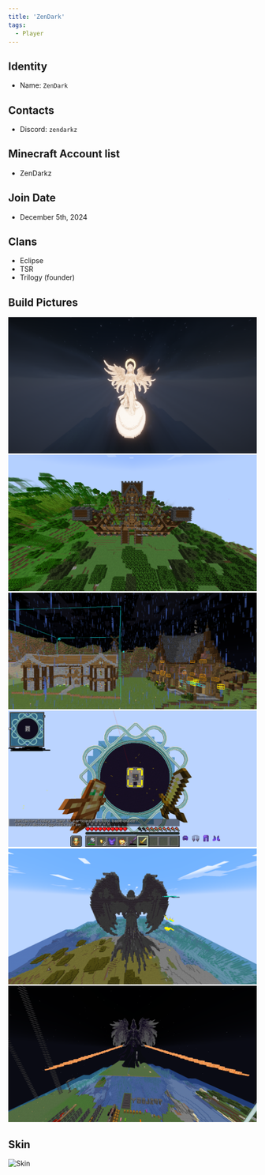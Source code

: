```yaml
---
title: 'ZenDark'
tags:
  - Player
---
```


## Identity
* Name: `ZenDark` 

## Contacts
* Discord: `zendarkz`

## Minecraft Account list
* ZenDarkz

## Join Date
* December 5th, 2024

## Clans
* Eclipse
* TSR
* Trilogy (founder)

## Build Pictures
![angel statue](../../static/img/players/zendark/angel_statue.png)
![build1](../../static/img/players/zendark/build_1.png)
![build2](../../static/img/players/zendark/build_2.png)
![build3](../../static/img/players/zendark/build_3.png)
![darkstatue1](../../static/img/players/zendark/dark_statue1.png)
![darkstatue2](../../static/img/players/zendark/dark_statue2.png)

## Skin
![Skin](https://s.namemc.com/3d/skin/body.png?id=f9a71ba256f0b487&model=classic&width=100&height=200)
